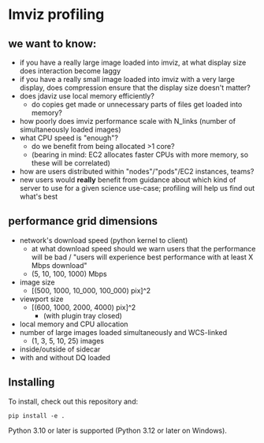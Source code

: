 # Imviz profiling

## we want to know:
- if you have a really large image loaded into imviz, at what display size does interaction become laggy
- if you have a really small image loaded into imviz with a very large display, does compression ensure that the display size doesn't matter?
- does jdaviz use local memory efficiently?
    - do copies get made or unnecessary parts of files get loaded into memory?
- how poorly does imviz performance scale with N_links (number of simultaneously loaded images)
- what CPU speed is "enough"?
    - do we benefit from being allocated >1 core?
    - (bearing in mind: EC2 allocates faster CPUs with more memory, so these will be correlated)
- how are users distributed within "nodes"/"pods"/EC2 instances, teams?
- new users would **really** benefit from guidance about which kind of server to use for a given science use-case; profiling will help us find out what's best

## performance grid dimensions
- network's download speed (python kernel to client)
    - at what download speed should we warn users that the performance will be bad / "users will experience best performance with at least X Mbps download"
    - (5, 10, 100, 1000) Mbps
- image size
    - [(500, 1000, 10_000, 100_000) pix]^2
- viewport size
    - [(600, 1000, 2000, 4000) pix]^2
        - (with plugin tray closed)
- local memory and CPU allocation
- number of large images loaded simultaneously and WCS-linked
    - (1, 3, 5, 10, 25) images
- inside/outside of sidecar
- with and without DQ loaded

## Installing
To install, check out this repository and:

    pip install -e .

Python 3.10 or later is supported (Python 3.12 or later on Windows).
